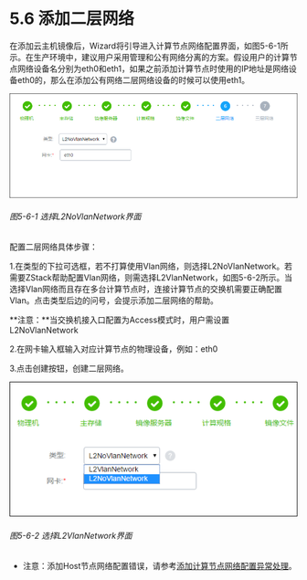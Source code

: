 # 5.6 添加二层网络

在添加云主机镜像后，Wizard将引导进入计算节点网络配置界面，如图5-6-1所示。在生产环境中，建议用户采用管理和公有网络分离的方案。假设用户的计算节点网络设备名分别为eth0和eth1，如果之前添加计算节点时使用的IP地址是网络设备eth0的，那么在添加公有网络二层网络设备的时候可以使用eth1。

![png](../images/5-6-1.png "图5-6-1 选择L2NoVlanNetwork界面")

###### 图5-6-1 选择L2NoVlanNetwork界面

配置二层网络具体步骤：
  
1.在类型的下拉可选框，若不打算使用Vlan网络，则选择L2NoVlanNetwork。若需要ZStack帮助配置Vlan网络，则需选择L2VlanNetwork，如图5-6-2所示。当选择Vlan网络而且存在多台计算节点时，连接计算节点的交换机需要正确配置Vlan。点击类型后边的问号，会提示添加二层网络的帮助。

**注意：**当交换机接入口配置为Access模式时，用户需设置L2NoVlanNetwork

2.在网卡输入框输入对应计算节点的物理设备，例如：eth0

3.点击创建按钮，创建二层网络。

![png](../images/5-6-2.png "图5-6-2 选择L2VlanNetwork界面")

###### 图5-6-2 选择L2VlanNetwork界面

* 注意：添加Host节点网络配置错误，请参考[添加计算节点网络配置异常处理](/exception/l2.md)。



